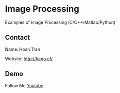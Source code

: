 # Image Processing
 
Examples of Image Processing (C/C++/Matlab/Python)

## Contact

Name: Hoan Tran

Website: http://hano.cf/

## Demo

Follow Me [Youtube](https://www.youtube.com/c/hano_tran)
